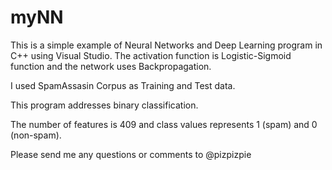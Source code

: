 # myNN

This is a simple example of Neural Networks and Deep Learning program in C++ using Visual Studio.
The activation function is Logistic-Sigmoid function and the network uses Backpropagation.

I used SpamAssasin Corpus as Training and Test data.

This program addresses binary classification.

The number of features is 409 and class values represents 1 (spam) and 0 (non-spam).

Please send me any questions or comments to @pizpizpie
